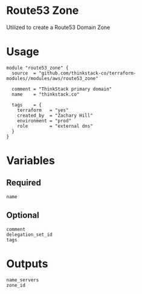 
# Route53 Zone
Utilized to create a Route53 Domain Zone

# Usage
    module "route53_zone" {
      source  = "github.com/thinkstack-co/terraform-modules//modules/aws/route53_zone"
      
      comment = "ThinkStack primary domain"
      name    = "thinkstack.co"
      
      tags    = {
        terraform   = "yes"
        created_by  = "Zachary Hill"
        environment = "prod"
        role        = "external dns"
      }
    }

# Variables
## Required
    name

## Optional
    comment
    delegation_set_id
    tags

# Outputs
    name_servers
    zone_id
